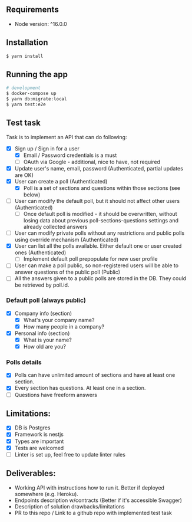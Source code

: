 ## Requirements
* Node version: ^16.0.0

## Installation

```bash
$ yarn install
```

## Running the app

```bash
# development
$ docker-compose up
$ yarn db:migrate:local
$ yarn test:e2e
```

## Test task
Task is to implement an API that can do following:
- [x] Sign up / Sign in for a user
  - [x] Email / Password credentials is a must
  - [ ] OAuth via Google - additional, nice to have, not required
- [x] Update user's name, email, password (Authenticated, partial updates are OK)
- [x] User can create a poll (Authenticated)
  - [x] Poll is a set of sections and questions within those sections (see below)
- [ ] User can modify the default poll, but it should not affect other users (Authenticated)
  - [ ] Once default poll is modified - it should be overwritten, without losing data about previous poll-sections-questions settings and already collected answers
- [ ] User can modify private polls without any restrictions and public polls using override mechanism (Authenticated)
- [x] User can list all the polls available. Either default one or user created ones (Authenticated)
  - [ ] Implement default poll prepopulate for new user profile
- [ ] User can make a poll public, so non-registered users will be able to answer questions of the public poll (Public)
- [ ] All the answers given to a public polls are stored in the DB. They could be retrieved by poll.id.

### Default poll (always public)
- [x] Company info (section)
  - [x] What's your company name?
  - [x] How many people in a company?
- [x] Personal info (section)
  - [x] What is your name?
  - [x] How old are you?

### Polls details
- [x] Polls can have unlimited amount of sections and have at least one section. 
- [x] Every section has questions. At least one in a section.
- [ ] Questions have freeform answers

## Limitations:
- [x] DB is Postgres
- [x] Framework is nestjs
- [x] Types are important
- [x] Tests are welcomed
- [ ] Linter is set up, feel free to update linter rules

## Deliverables:
* Working API with instructions how to run it. Better if deployed somewhere (e.g. Heroku).
* Endpoints description w/contracts (Better if it's accessible Swagger)
* Description of solution drawbacks/limitations
* PR to this repo / Link to a github repo with implemented test task
